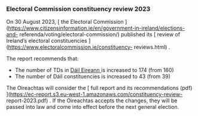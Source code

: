 ###  Electoral Commission constituency review 2023

On 30 August 2023, [ the Electoral Commission
](https://www.citizensinformation.ie/en/government-in-ireland/elections-and-
referenda/voting/electoral-commission/) published its [ review of Ireland’s
electoral constituencies ](https://www.electoralcommission.ie/constituency-
reviews.html) .

The report recommends that:

  * The number of TDs in [ Dáil Eireann ](https://www.citizensinformation.ie/en/government-in-ireland/houses-of-the-oireachtas/dail-eireann/) is increased to 174 (from 160) 
  * The number of Dáil constituencies is increased to 43 (from 39) 

The Oireachtas will consider the [ full report and its recommendations (pdf)
](https://ec-report.s3.eu-west-1.amazonaws.com/constituency-review-
report-2023.pdf) . If the Oireachtas accepts the changes, they will be passed
into law and come into effect before the next general election.
